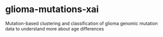 # glioma-mutations-xai
Mutation-based clustering and classification of glioma genomic mutation data to understand more about age differences
